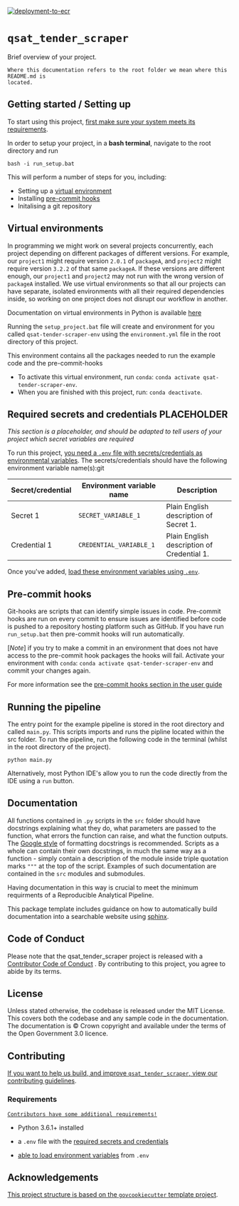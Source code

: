 [![deployment-to-ecr](https://github.com/DataS-DHSC/QSAT-tender-scraper/actions/workflows/deploy-to-ecr.yml/badge.svg?branch=main)](https://github.com/DataS-DHSC/QSAT-tender-scraper/actions/workflows/deploy-to-ecr.yml)

# `qsat_tender_scraper`

Brief overview of your project.

```{warning}
Where this documentation refers to the root folder we mean where this README.md is
located.
```

## Getting started / Setting up

To start using this project, [first make sure your system meets its
requirements](#requirements).

In order to setup your project, in a **bash terminal**,
navigate to the root directory and run

```shell
bash -i run_setup.bat
```

This will perform a number of steps for you, including:

- Setting up a [virtual environment](#virtual-environments)
- Installing [pre-commit hooks](#pre-commit-hooks)
- Initalising a git repository

## Virtual environments

In programming we might work on several projects concurrently, each project depending on different packages of different versions. For example, our `project1` might require version `2.0.1` of `packageA`, and `project2` might require version `3.2.2` of that same `packageA`. If these versions are different enough, our `project1` and `project2` may not run with the wrong version of `packageA` installed. We use virtual environments so that all our projects can have separate, isolated environments with all their required dependencies inside, so working on one project does not disrupt our workflow in another.

Documentation on virtual environments in Python is available [here][python-venv-tutorial]

Running the `setup_project.bat` file will create and environment for you called `qsat-tender-scraper-env` using the `environment.yml` file in the root directory of this project.

This environment contains all the packages needed to run the example code and the pre-commit-hooks

- To activate this virtual environment, run `conda`: `conda activate qsat-tender-scraper-env`.
- When you are finished with this project, run: `conda deactivate`.

## Required secrets and credentials PLACEHOLDER

_This section is a placeholder, and should be adapted to tell users of your project which secret variables are required_

To run this project, [you need a `.env` file with secrets/credentials as
environmental variables](docs/user_guide/loading_environment_variables.md). The
secrets/credentials should have the following environment variable name(s):git

| Secret/credential | Environment variable name | Description                                |
| ----------------- | ------------------------- | ------------------------------------------ |
| Secret 1          | `SECRET_VARIABLE_1`       | Plain English description of Secret 1.     |
| Credential 1      | `CREDENTIAL_VARIABLE_1`   | Plain English description of Credential 1. |

Once you've added, [load these environment variables using
`.env`](docs/user_guide/loading_environment_variables.md).

## Pre-commit hooks

Git-hooks are scripts that can identify simple issues in code. Pre-commit hooks are run on every commit to ensure issues are identified before code is pushed to a repository hosting platform such as GitHub. If you have run `run_setup.bat` then pre-commit hooks will run automatically.

[*Note*] if you try to make a commit in an environment that does not have access to the pre-commit hook packages the hooks will fail. Activate your environment with `conda`: `conda activate qsat-tender-scraper-env` and commit your changes again.

For more information see the [pre-commit hooks section in the user guide](docs/user_guide/pre_commit_hooks.md)

## Running the pipeline

The entry point for the example pipeline is stored in the root directory and called `main.py`. This scripts imports and runs the pipline located within the src folder.
To run the pipeline, run the following code in the terminal (whilst in the root directory of the
project).

```shell
python main.py
```

Alternatively, most Python IDE's allow you to run the code directly from the IDE using a `run` button.

## Documentation

All functions contained in `.py` scripts in the `src` folder should have docstrings explaining what they do, what parameters are passed to the function, what errors the function can raise, and what the function outputs. The [Google style][google-docstrings] of formatting docstrings is recommended. Scripts as a whole can contain their own docstrings, in much the same way as a function - simply contain a description of the module inside triple quotation marks `"""` at the top of the script. Examples of such documentation are contained in the `src` modules and submodules.

Having documentation in this way is crucial to meet the minimum requirments of a Reproducible Analytical Pipeline.

This package template includes guidance on how to automatically build documentation into a searchable website using [sphinx](docs/README.md).

## Code of Conduct

Please note that the qsat_tender_scraper project is released with a [Contributor Code of Conduct][contributing-code] . By contributing to this project, you agree to abide by its terms.

## License

Unless stated otherwise, the codebase is released under the MIT License. This covers
both the codebase and any sample code in the documentation. The documentation is ©
Crown copyright and available under the terms of the Open Government 3.0 licence.

## Contributing

[If you want to help us build, and improve `qsat_tender_scraper`, view our
contributing guidelines](docs/CONTRIBUTING.md).

### Requirements

[`Contributors have some additional requirements!`](docs/CONTRIBUTING.md)

- Python 3.6.1+ installed

- a `.env` file with the [required secrets and
  credentials](#required-secrets-and-credentials)
- [able to load environment variables](docs/user_guide/loading_environment_variables.md) from `.env`

## Acknowledgements

[This project structure is based on the `govcookiecutter` template
project][govcookiecutter].

[contributing-code]: https://contributor-covenant.org/version/2/1/CODE_OF_CONDUCT.html
[google-docstrings]: https://google.github.io/styleguide/pyguide.html#38-comments-and-docstrings
[govcookiecutter]: https://github.com/best-practice-and-impact/govcookiecutter
[python-venv-tutorial]: https://docs.python.org/3/tutorial/venv.html
